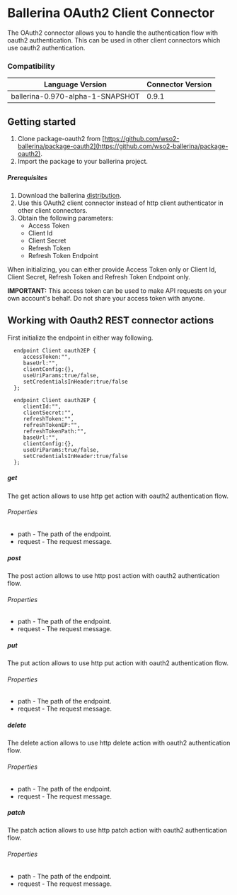 # Ballerina OAuth2 Client Connector

The OAuth2 connector allows you to handle the authentication flow with oauth2 authentication.
This can be used in other client connectors which use oauth2 authentication.

### Compatibility

| Language Version                  | Connector Version |
|-----------------------------------|:------------------|
|  ballerina-0.970-alpha-1-SNAPSHOT  | 0.9.1             |

## Getting started
1. Clone package-oauth2 from [https://github.com/wso2-ballerina/package-oauth2](https://github.com/wso2-ballerina/package-oauth2).
2. Import the package to your ballerina project.

##### Prerequisites

1. Download the ballerina [distribution](https://ballerinalang.org/downloads/).
2. Use this OAuth2 client connector instead of http client authenticator in other client connectors.
3. Obtain the following parameters:
    * Access Token
    * Client Id
    * Client Secret
    * Refresh Token
    * Refresh Token Endpoint

When initializing, you can either provide Access Token only or Client Id, Client Secret, Refresh Token and Refresh Token Endpoint only.

**IMPORTANT:** This access token can be used to make API requests on your own account's behalf. Do not share your access token with anyone.

## Working with Oauth2 REST connector actions


First initialize the endpoint in either way following.

```ballerina 
  endpoint Client oauth2EP {
     accessToken:"",
     baseUrl:"",
     clientConfig:{},
     useUriParams:true/false,
     setCredentialsInHeader:true/false
  };
```
```ballerina 
  endpoint Client oauth2EP {
     clientId:"",
     clientSecret:"",
     refreshToken:"",
     refreshTokenEP:"",
     refreshTokenPath:"",
     baseUrl:"",
     clientConfig:{},
     useUriParams:true/false,
     setCredentialsInHeader:true/false
  };
```

##### get
The get action allows to use http get action with oauth2 authentication flow.

###### Properties
  * path -  The path of the endpoint.
  * request -  The request message.

##### post
The post action allows to use http post action with oauth2 authentication flow.

###### Properties
  * path -  The path of the endpoint.
  * request -  The request message.

##### put
The put action allows to use http put action with oauth2 authentication flow.

###### Properties
  * path -  The path of the endpoint.
  * request -  The request message.

##### delete
The delete action allows to use http delete action with oauth2 authentication flow.

###### Properties
  * path -  The path of the endpoint.
  * request -  The request message.

##### patch
The patch action allows to use http patch action with oauth2 authentication flow.

###### Properties
* path -  The path of the endpoint.
* request -  The request message.
